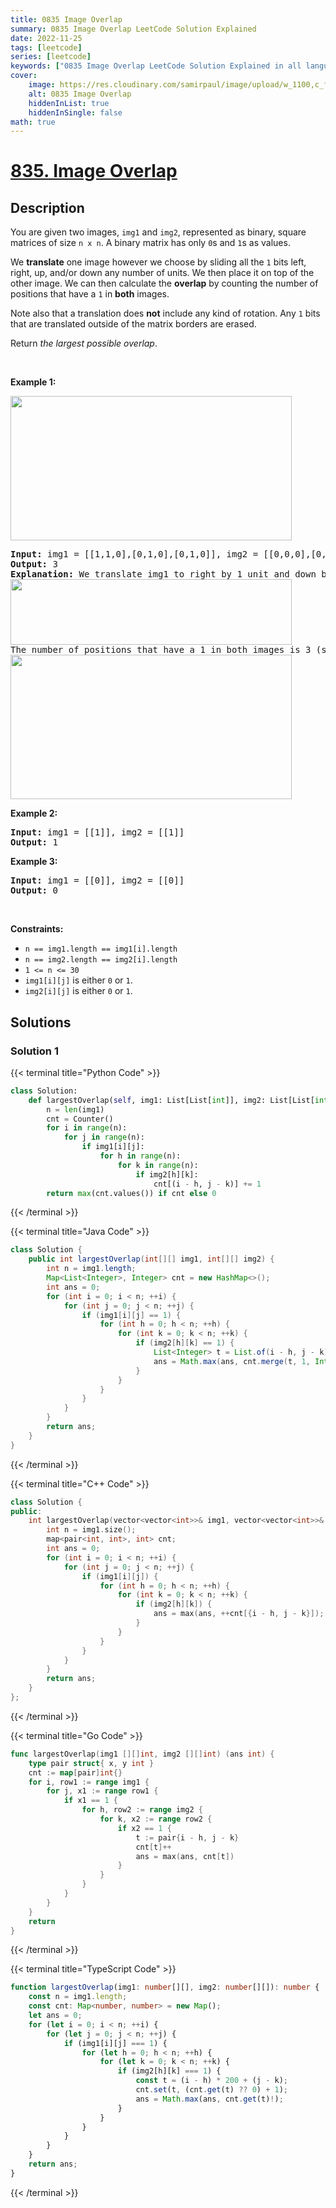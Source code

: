 ```yaml
---
title: 0835 Image Overlap
summary: 0835 Image Overlap LeetCode Solution Explained
date: 2022-11-25
tags: [leetcode]
series: [leetcode]
keywords: ["0835 Image Overlap LeetCode Solution Explained in all languages", "0835 Image Overlap", "LeetCode", "leetcode solution in Python3 C++ Java Go PHP Ruby Swift TypeScript Rust C# JavaScript C", "GeeksforGeeks", "InterviewBit", "Coding Ninjas", "HackerRank", "HackerEarth", "CodeChef", "TopCoder", "AlgoExpert", "freeCodeCamp", "Codeforces", "GitHub", "AtCoder", "Samir Paul"]
cover:
    image: https://res.cloudinary.com/samirpaul/image/upload/w_1100,c_fit,co_rgb:FFFFFF,l_text:Arial_75_bold:0835 Image Overlap - Solution Explained/problem-solving.webp
    alt: 0835 Image Overlap
    hiddenInList: true
    hiddenInSingle: false
math: true
---
```



# [835. Image Overlap](https://leetcode.com/problems/image-overlap)


## Description

<p>You are given two images, <code>img1</code> and <code>img2</code>, represented as binary, square matrices of size <code>n x n</code>. A binary matrix has only <code>0</code>s and <code>1</code>s as values.</p>

<p>We <strong>translate</strong> one image however we choose by sliding all the <code>1</code> bits left, right, up, and/or down any number of units. We then place it on top of the other image. We can then calculate the <strong>overlap</strong> by counting the number of positions that have a <code>1</code> in <strong>both</strong> images.</p>

<p>Note also that a translation does <strong>not</strong> include any kind of rotation. Any <code>1</code> bits that are translated outside of the matrix borders are erased.</p>

<p>Return <em>the largest possible overlap</em>.</p>

<p>&nbsp;</p>
<p><strong class="example">Example 1:</strong></p>
<img alt="" src="https://spcdn.pages.dev/leetcode/problems/0835.Image%20Overlap/images/overlap1.jpg" style="width: 450px; height: 231px;" />
<pre>
<strong>Input:</strong> img1 = [[1,1,0],[0,1,0],[0,1,0]], img2 = [[0,0,0],[0,1,1],[0,0,1]]
<strong>Output:</strong> 3
<strong>Explanation:</strong> We translate img1 to right by 1 unit and down by 1 unit.
<img alt="" src="https://spcdn.pages.dev/leetcode/problems/0835.Image%20Overlap/images/overlap_step1.jpg" style="width: 450px; height: 105px;" />
The number of positions that have a 1 in both images is 3 (shown in red).
<img alt="" src="https://spcdn.pages.dev/leetcode/problems/0835.Image%20Overlap/images/overlap_step2.jpg" style="width: 450px; height: 231px;" />
</pre>

<p><strong class="example">Example 2:</strong></p>

<pre>
<strong>Input:</strong> img1 = [[1]], img2 = [[1]]
<strong>Output:</strong> 1
</pre>

<p><strong class="example">Example 3:</strong></p>

<pre>
<strong>Input:</strong> img1 = [[0]], img2 = [[0]]
<strong>Output:</strong> 0
</pre>

<p>&nbsp;</p>
<p><strong>Constraints:</strong></p>

<ul>
	<li><code>n == img1.length == img1[i].length</code></li>
	<li><code>n == img2.length == img2[i].length</code></li>
	<li><code>1 &lt;= n &lt;= 30</code></li>
	<li><code>img1[i][j]</code> is either <code>0</code> or <code>1</code>.</li>
	<li><code>img2[i][j]</code> is either <code>0</code> or <code>1</code>.</li>
</ul>

## Solutions

### Solution 1

<!-- tabs:start -->

{{< terminal title="Python Code" >}}
```python
class Solution:
    def largestOverlap(self, img1: List[List[int]], img2: List[List[int]]) -> int:
        n = len(img1)
        cnt = Counter()
        for i in range(n):
            for j in range(n):
                if img1[i][j]:
                    for h in range(n):
                        for k in range(n):
                            if img2[h][k]:
                                cnt[(i - h, j - k)] += 1
        return max(cnt.values()) if cnt else 0
```
{{< /terminal >}}

{{< terminal title="Java Code" >}}
```java
class Solution {
    public int largestOverlap(int[][] img1, int[][] img2) {
        int n = img1.length;
        Map<List<Integer>, Integer> cnt = new HashMap<>();
        int ans = 0;
        for (int i = 0; i < n; ++i) {
            for (int j = 0; j < n; ++j) {
                if (img1[i][j] == 1) {
                    for (int h = 0; h < n; ++h) {
                        for (int k = 0; k < n; ++k) {
                            if (img2[h][k] == 1) {
                                List<Integer> t = List.of(i - h, j - k);
                                ans = Math.max(ans, cnt.merge(t, 1, Integer::sum));
                            }
                        }
                    }
                }
            }
        }
        return ans;
    }
}
```
{{< /terminal >}}

{{< terminal title="C++ Code" >}}
```cpp
class Solution {
public:
    int largestOverlap(vector<vector<int>>& img1, vector<vector<int>>& img2) {
        int n = img1.size();
        map<pair<int, int>, int> cnt;
        int ans = 0;
        for (int i = 0; i < n; ++i) {
            for (int j = 0; j < n; ++j) {
                if (img1[i][j]) {
                    for (int h = 0; h < n; ++h) {
                        for (int k = 0; k < n; ++k) {
                            if (img2[h][k]) {
                                ans = max(ans, ++cnt[{i - h, j - k}]);
                            }
                        }
                    }
                }
            }
        }
        return ans;
    }
};
```
{{< /terminal >}}

{{< terminal title="Go Code" >}}
```go
func largestOverlap(img1 [][]int, img2 [][]int) (ans int) {
	type pair struct{ x, y int }
	cnt := map[pair]int{}
	for i, row1 := range img1 {
		for j, x1 := range row1 {
			if x1 == 1 {
				for h, row2 := range img2 {
					for k, x2 := range row2 {
						if x2 == 1 {
							t := pair{i - h, j - k}
							cnt[t]++
							ans = max(ans, cnt[t])
						}
					}
				}
			}
		}
	}
	return
}
```
{{< /terminal >}}

{{< terminal title="TypeScript Code" >}}
```ts
function largestOverlap(img1: number[][], img2: number[][]): number {
    const n = img1.length;
    const cnt: Map<number, number> = new Map();
    let ans = 0;
    for (let i = 0; i < n; ++i) {
        for (let j = 0; j < n; ++j) {
            if (img1[i][j] === 1) {
                for (let h = 0; h < n; ++h) {
                    for (let k = 0; k < n; ++k) {
                        if (img2[h][k] === 1) {
                            const t = (i - h) * 200 + (j - k);
                            cnt.set(t, (cnt.get(t) ?? 0) + 1);
                            ans = Math.max(ans, cnt.get(t)!);
                        }
                    }
                }
            }
        }
    }
    return ans;
}
```
{{< /terminal >}}

<!-- tabs:end -->

<!-- end -->
